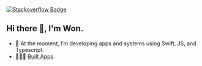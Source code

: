 

<!--
**trilliwon/trilliwon** is a ✨ _special_ ✨ repository because its `README.md` (this file) appears on your GitHub profile.
-->

[![Stackoverflow Badge](https://img.shields.io/badge/-Stackoverflow-4CA143?style=flat-square&logo=Stackoverflow&logoColor=white&link=https://stackoverflow.com/users/8813422/won)](https://stackoverflow.com/users/8813422/won)

## Hi there 👋, I'm Won.

- 🔭 At the moment, I’m developing apps and systems using Swift, JS, and Typescript.
- 👨🏻‍💻 [Built Apps](https://trilliwon.com)
